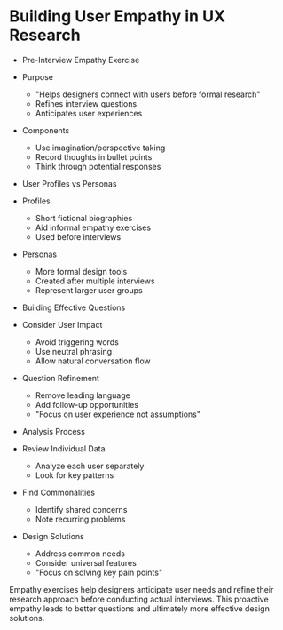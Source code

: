 # Building User Empathy in UX Research

* Pre-Interview Empathy Exercise
 * Purpose
   - "Helps designers connect with users before formal research"
   - Refines interview questions
   - Anticipates user experiences
 * Components
   - Use imagination/perspective taking
   - Record thoughts in bullet points
   - Think through potential responses

* User Profiles vs Personas
 * Profiles
   - Short fictional biographies
   - Aid informal empathy exercises
   - Used before interviews
 * Personas
   - More formal design tools
   - Created after multiple interviews
   - Represent larger user groups

* Building Effective Questions
 * Consider User Impact
   - Avoid triggering words
   - Use neutral phrasing
   - Allow natural conversation flow
 * Question Refinement
   - Remove leading language
   - Add follow-up opportunities
   - "Focus on user experience not assumptions"

* Analysis Process
 * Review Individual Data
   - Analyze each user separately
   - Look for key patterns
 * Find Commonalities
   - Identify shared concerns
   - Note recurring problems
 * Design Solutions
   - Address common needs
   - Consider universal features
   - "Focus on solving key pain points"

Empathy exercises help designers anticipate user needs and refine their research approach before conducting actual interviews. This proactive empathy leads to better questions and ultimately more effective design solutions.
